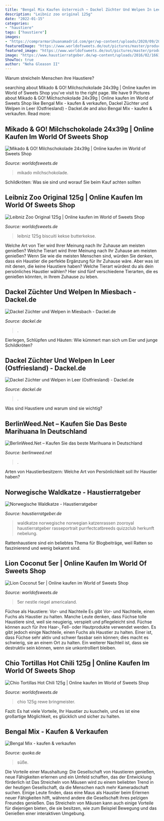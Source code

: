 ```yaml
---
title: "Bengal Mix Kaufen österreich ~ Dackel Züchter Und Welpen In Leer (ostfriesland)"
description: "Leibniz zoo original 125g"
date: "2022-01-15"
categories:
- "haustiere"
tags: ["haustiere"]
images:
- "https://comprarmarihuanamadrid.com/ger/wp-content/uploads/2020/09/20200616_154956-768x1024.jpg"
featuredImage: "https://www.worldofsweets.de/out/pictures/master/product/1/chio-tortillas-hot-chili-125g-no1-5249.jpg"
featured_image: "https://www.worldofsweets.de/out/pictures/master/product/7/lion-coconut-5er-no7-5228.jpg"
image: "https://www.haustierratgeber.de/wp-content/uploads/2016/02/16618023_xxl.jpg"
ShowToc: true
author: "Neha Gleason II"
---
```



Warum streicheln Menschen ihre Haustiere?

	

		
searching about Mikado &amp; GO! Milchschokolade 24x39g | Online kaufen im World of Sweets Shop you've visit to the right page. We have 9 Pictures about Mikado &amp; GO! Milchschokolade 24x39g | Online kaufen im World of Sweets Shop like Bengal Mix - kaufen &amp; verkaufen, Dackel Züchter und Welpen in Leer (Ostfriesland) - Dackel.de and also Bengal Mix - kaufen &amp; verkaufen. Read more:
		
    
## Mikado &amp; GO! Milchschokolade 24x39g | Online Kaufen Im World Of Sweets Shop

<img loading=lazy src="https://www.worldofsweets.de/out/pictures/master/product/2/mikado-go--milchschokolade-24x39g-no2-3636.jpg" onerror="this.onerror=null;this.src='https://tse3.mm.bing.net/th?id=OIP.YWdx1sth__DQ8eVcKH8hpQHaHa&amp;pid=15.1';" alt="Mikado &amp; GO! Milchschokolade 24x39g | Online kaufen im World of Sweets Shop">

_Source: worldofsweets.de_

>mikado milchschokolade. 

	

Schildkröten: Was sie sind und worauf Sie beim Kauf achten sollten

    
## Leibniz Zoo Original 125g | Online Kaufen Im World Of Sweets Shop

<img loading=lazy src="https://www.worldofsweets.de/out/pictures/master/product/2/leibniz-zoo-original-125g-no2-4824.jpg" onerror="this.onerror=null;this.src='https://tse3.mm.bing.net/th?id=OIP.-ML8P6dXP1tNgLqYotWyoQHaHa&amp;pid=15.1';" alt="Leibniz Zoo Original 125g | Online kaufen im World of Sweets Shop">

_Source: worldofsweets.de_

>leibniz 125g biscuiti kekse butterkekse. 

	

Welche Art von Tier wird Ihrer Meinung nach Ihr Zuhause am meisten genießen?
Welche Tierart wird Ihrer Meinung nach Ihr Zuhause am meisten genießen? Wenn Sie wie die meisten Menschen sind, würden Sie denken, dass ein Haustier die perfekte Ergänzung für Ihr Zuhause wäre. Aber was ist mit denen, die keine Haustiere haben? Welche Tierart würdest du als dein persönliches Haustier wählen? Hier sind fünf verschiedene Tierarten, die es genießen könnten, in Ihrem Zuhause zu leben.

    
## Dackel Züchter Und Welpen In Miesbach - Dackel.de

<img loading=lazy src="https://e9j2v4w2.stackpathcdn.com/wp-content/uploads/2021/05/dackel-zuechter-welpen-miesbach.jpg" onerror="this.onerror=null;this.src='https://tse4.mm.bing.net/th?id=OIP.7gprEssXls44LQ6QagfohQHaE8&amp;pid=15.1';" alt="Dackel Züchter und Welpen in Miesbach - Dackel.de">

_Source: dackel.de_

>. 

	

Eierlegen, Schlüpfen und Häuten: Wie kümmert man sich um Eier und junge Schildkröten?

    
## Dackel Züchter Und Welpen In Leer (Ostfriesland) - Dackel.de

<img loading=lazy src="https://e9j2v4w2.stackpathcdn.com/wp-content/uploads/2021/05/dackel-zuechter-welpen-leer-ostfriesland.jpg" onerror="this.onerror=null;this.src='https://tse3.mm.bing.net/th?id=OIP.VCSMmma00_HBYIN-54KBXAHaE8&amp;pid=15.1';" alt="Dackel Züchter und Welpen in Leer (Ostfriesland) - Dackel.de">

_Source: dackel.de_

>. 

	

Was sind Haustiere und warum sind sie wichtig?

    
## BerlinWeed.Net – Kaufen Sie Das Beste Marihuana In Deutschland

<img loading=lazy src="https://comprarmarihuanamadrid.com/ger/wp-content/uploads/2020/09/20200616_154956-768x1024.jpg" onerror="this.onerror=null;this.src='https://tse3.mm.bing.net/th?id=OIP.VjXsVCExi_sSH8CSGaLlkAHaJ4&amp;pid=15.1';" alt="BerlinWeed.Net – Kaufen Sie das beste Marihuana in Deutschland">

_Source: berlinweed.net_

>. 

	

Arten von Haustierbesitzern: Welche Art von Persönlichkeit soll Ihr Haustier haben?

    
## Norwegische Waldkatze - Haustierratgeber

<img loading=lazy src="https://www.haustierratgeber.de/wp-content/uploads/2016/02/16618023_xxl.jpg" onerror="this.onerror=null;this.src='https://tse2.mm.bing.net/th?id=OIP.g6Vtmxwyw4iAOLBYamInMQHaFE&amp;pid=15.1';" alt="Norwegische Waldkatze - Haustierratgeber">

_Source: haustierratgeber.de_

>waldkatze norwegische norwegian katzenrassen zooroyal haustierratgeber rasseportrait purrfectcatbreeds quizzclub herkunft nebelung. 

	

Rattenhaustiere sind ein beliebtes Thema für Blogbeiträge, weil Ratten so faszinierend und wenig bekannt sind.

    
## Lion Coconut 5er | Online Kaufen Im World Of Sweets Shop

<img loading=lazy src="https://www.worldofsweets.de/out/pictures/master/product/7/lion-coconut-5er-no7-5228.jpg" onerror="this.onerror=null;this.src='https://tse4.mm.bing.net/th?id=OIP.HleF5D1NTSIE4vEnKnqoEAHaHa&amp;pid=15.1';" alt="Lion Coconut 5er | Online kaufen im World of Sweets Shop">

_Source: worldofsweets.de_

>5er nestle riegel americaland. 

	

Füchse als Haustiere: Vor- und Nachteile
Es gibt Vor- und Nachteile, einen Fuchs als Haustier zu halten. Manche Leute denken, dass Füchse tolle Haustiere sind, weil sie neugierig, verspielt und pflegeleicht sind. Füchse können auch für ihre Haar-, Fell- oder Hautprodukte verwendet werden. Es gibt jedoch einige Nachteile, einen Fuchs als Haustier zu halten. Einer ist, dass Füchse sehr aktiv und schwer fassbar sein können; dies macht es schwierig, sie an einem Ort zu halten. Ein weiterer Nachteil ist, dass sie destruktiv sein können, wenn sie unkontrolliert bleiben.

    
## Chio Tortillas Hot Chili 125g | Online Kaufen Im World Of Sweets Shop

<img loading=lazy src="https://www.worldofsweets.de/out/pictures/master/product/1/chio-tortillas-hot-chili-125g-no1-5249.jpg" onerror="this.onerror=null;this.src='https://tse2.mm.bing.net/th?id=OIP.Gt710Y7b0AkbmGEM3uXKZwHaHa&amp;pid=15.1';" alt="Chio Tortillas Hot Chili 125g | Online kaufen im World of Sweets Shop">

_Source: worldofsweets.de_

>chio 125g rewe bringmeister. 

	

Fazit: Es hat viele Vorteile, Ihr Haustier zu kuscheln, und es ist eine großartige Möglichkeit, es glücklich und sicher zu halten.

    
## Bengal Mix - Kaufen &amp; Verkaufen

<img loading=lazy src="https://pic0.qimage.de/88/12/81/r239811288.jpg" onerror="this.onerror=null;this.src='https://tse1.mm.bing.net/th?id=OIP.8znFAlgIXqXOE2i8ZrTiygAAAA&amp;pid=15.1';" alt="Bengal Mix - kaufen &amp; verkaufen">

_Source: quoka.de_

>süße. 

	

Die Vorteile einer Maushaltung: Die Gesellschaft von Haustieren genießen, neue Fähigkeiten erlernen und ein Umfeld schaffen, das der Entwicklung förderlich ist
Das Streicheln von Mäusen wird zu einem beliebten Trend in der heutigen Gesellschaft, da die Menschen nach mehr Kameradschaft suchen. Einige Leute finden, dass eine Maus als Haustier beim Erlernen neuer Fähigkeiten hilft, während andere die Gesellschaft ihres pelzigen Freundes genießen. Das Streicheln von Mäusen kann auch einige Vorteile für diejenigen bieten, die sie besitzen, wie zum Beispiel Bewegung und das Genießen einer interaktiven Umgebung.


